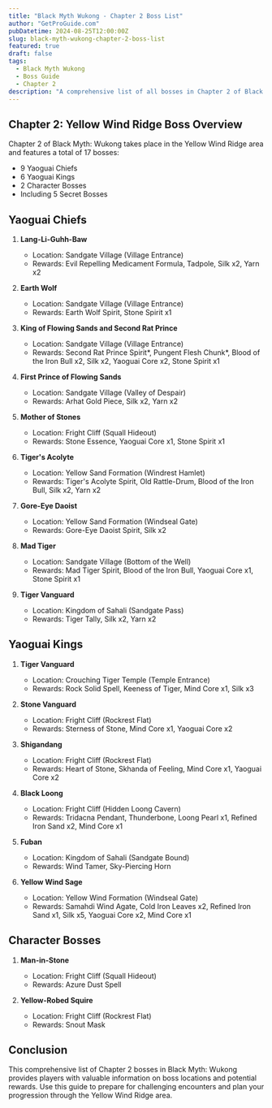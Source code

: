 ```yaml
---
title: "Black Myth Wukong - Chapter 2 Boss List"
author: "GetProGuide.com"
pubDatetime: 2024-08-25T12:00:00Z
slug: black-myth-wukong-chapter-2-boss-list
featured: true
draft: false
tags:
  - Black Myth Wukong
  - Boss Guide
  - Chapter 2
description: "A comprehensive list of all bosses in Chapter 2 of Black Myth: Wukong, including their locations and rewards."
---
```


## Chapter 2: Yellow Wind Ridge Boss Overview

Chapter 2 of Black Myth: Wukong takes place in the Yellow Wind Ridge area and features a total of 17 bosses:

- 9 Yaoguai Chiefs
- 6 Yaoguai Kings
- 2 Character Bosses
- Including 5 Secret Bosses

## Yaoguai Chiefs

1. **Lang-Li-Guhh-Baw**
   - Location: Sandgate Village (Village Entrance)
   - Rewards: Evil Repelling Medicament Formula, Tadpole, Silk x2, Yarn x2

2. **Earth Wolf**
   - Location: Sandgate Village (Village Entrance)
   - Rewards: Earth Wolf Spirit, Stone Spirit x1

3. **King of Flowing Sands and Second Rat Prince**
   - Location: Sandgate Village (Village Entrance)
   - Rewards: Second Rat Prince Spirit*, Pungent Flesh Chunk*, Blood of the Iron Bull x2, Silk x2, Yaoguai Core x2, Stone Spirit x1

4. **First Prince of Flowing Sands**
   - Location: Sandgate Village (Valley of Despair)
   - Rewards: Arhat Gold Piece, Silk x2, Yarn x2

5. **Mother of Stones**
   - Location: Fright Cliff (Squall Hideout)
   - Rewards: Stone Essence, Yaoguai Core x1, Stone Spirit x1

6. **Tiger's Acolyte**
   - Location: Yellow Sand Formation (Windrest Hamlet)
   - Rewards: Tiger's Acolyte Spirit, Old Rattle-Drum, Blood of the Iron Bull, Silk x2, Yarn x2

7. **Gore-Eye Daoist**
   - Location: Yellow Sand Formation (Windseal Gate)
   - Rewards: Gore-Eye Daoist Spirit, Silk x2

8. **Mad Tiger**
   - Location: Sandgate Village (Bottom of the Well)
   - Rewards: Mad Tiger Spirit, Blood of the Iron Bull, Yaoguai Core x1, Stone Spirit x1

9. **Tiger Vanguard**
   - Location: Kingdom of Sahali (Sandgate Pass)
   - Rewards: Tiger Tally, Silk x2, Yarn x2

## Yaoguai Kings

1. **Tiger Vanguard**
   - Location: Crouching Tiger Temple (Temple Entrance)
   - Rewards: Rock Solid Spell, Keeness of Tiger, Mind Core x1, Silk x3

2. **Stone Vanguard**
   - Location: Fright Cliff (Rockrest Flat)
   - Rewards: Sterness of Stone, Mind Core x1, Yaoguai Core x2

3. **Shigandang**
   - Location: Fright Cliff (Rockrest Flat)
   - Rewards: Heart of Stone, Skhanda of Feeling, Mind Core x1, Yaoguai Core x2

4. **Black Loong**
   - Location: Fright Cliff (Hidden Loong Cavern)
   - Rewards: Tridacna Pendant, Thunderbone, Loong Pearl x1, Refined Iron Sand x2, Mind Core x1

5. **Fuban**
   - Location: Kingdom of Sahali (Sandgate Bound)
   - Rewards: Wind Tamer, Sky-Piercing Horn

6. **Yellow Wind Sage**
   - Location: Yellow Wind Formation (Windseal Gate)
   - Rewards: Samahdi Wind Agate, Cold Iron Leaves x2, Refined Iron Sand x1, Silk x5, Yaoguai Core x2, Mind Core x1

## Character Bosses

1. **Man-in-Stone**
   - Location: Fright Cliff (Squall Hideout)
   - Rewards: Azure Dust Spell

2. **Yellow-Robed Squire**
   - Location: Fright Cliff (Rockrest Flat)
   - Rewards: Snout Mask

## Conclusion

This comprehensive list of Chapter 2 bosses in Black Myth: Wukong provides players with valuable information on boss locations and potential rewards. Use this guide to prepare for challenging encounters and plan your progression through the Yellow Wind Ridge area.